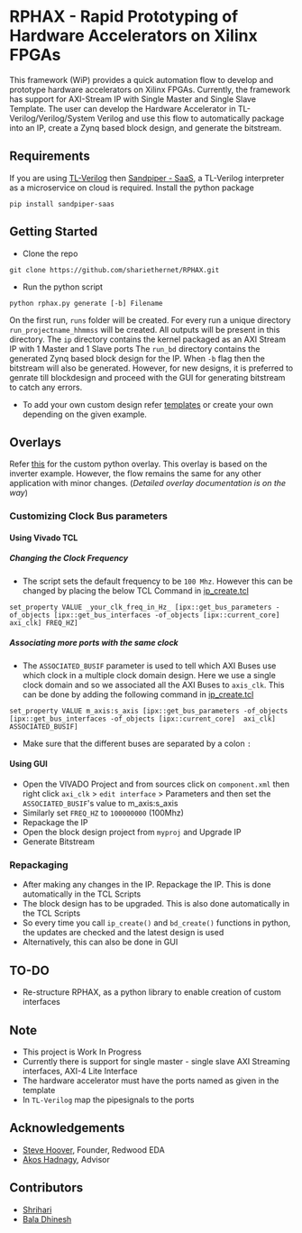 # RPHAX - Rapid Prototyping of Hardware Accelerators on Xilinx FPGAs 

This framework (WiP) provides a quick automation flow to develop and prototype hardware accelerators on Xilinx FPGAs. Currently, the framework has support for AXI-Stream IP with Single Master and Single Slave Template. The user can develop the Hardware Accelerator in TL-Verilog/Verilog/System Verilog and use this flow to automatically package into an IP, create a Zynq based block design, and generate the bitstream.

## Requirements

If you are using [TL-Verilog](https://www.redwoodeda.com/tl-verilog) then [Sandpiper - SaaS](https://gitlab.com/rweda/sandpiper-saas), a TL-Verilog interpreter as a microservice on cloud is required. Install the python package

```pip install sandpiper-saas```

## Getting Started 

- Clone the repo 

```git clone https://github.com/shariethernet/RPHAX.git```

- Run the python script

```python rphax.py generate [-b] Filename ```

On the first run, `runs` folder will be created. For every run a unique directory `run_projectname_hhmmss` will be created. All outputs will be present in this directory. 
The `ip` directory contains the kernel packaged as an AXI Stream IP with 1 Master and 1 Slave ports
The `run_bd` directory contains the generated Zynq based block design for the IP.
When `-b` flag then the bitstream will also be generated. However, for new designs, it is preferred to genrate till blockdesign and proceed with the GUI for generating bitstream to catch any errors. 

- To add your own custom design refer [templates](/templates) or create your own depending on the given example.

## Overlays

Refer [this](./inverter.ipynb) for the custom python overlay. This overlay is based on the inverter example. However, the flow remains the same for any other application with minor changes. (*Detailed overlay documentation is on the way*)

### Customizing Clock Bus parameters 

#### Using Vivado TCL 

##### Changing the Clock Frequency

- The script sets the default frequency to be `100 Mhz`. However this can be changed by placing the below TCL Command in [ip_create.tcl](src/ip_create.tcl)

 ```
set_property VALUE _your_clk_freq_in_Hz_ [ipx::get_bus_parameters -of_objects [ipx::get_bus_interfaces -of_objects [ipx::current_core]  axi_clk] FREQ_HZ]
```
##### Associating more ports with the same clock

- The `ASSOCIATED_BUSIF` parameter is used to tell which AXI Buses use which clock in a multiple clock domain design. Here we use a single clock domain and so we associated all the AXI Buses to `axis_clk`. This can be done by adding the following command in [ip_create.tcl](src/ip_create.tcl)

```
set_property VALUE m_axis:s_axis [ipx::get_bus_parameters -of_objects [ipx::get_bus_interfaces -of_objects [ipx::current_core]  axi_clk] ASSOCIATED_BUSIF]
```

- Make sure that the different buses are separated by a colon `:`

#### Using GUI

- Open the VIVADO Project and from sources click on `component.xml` then right click `axi_clk` > `edit interface` > Parameters and then set the `ASSOCIATED_BUSIF`'s value to m_axis:s_axis
- Similarly set `FREQ_HZ` to `100000000` (100Mhz) 
- Repackage the IP
- Open the block design project from `myproj` and Upgrade IP
- Generate Bitstream

### Repackaging

- After making any changes in the IP. Repackage the IP. This is done automatically in the TCL Scripts
- The block design has to be upgraded. This is also done automatically in the TCL Scripts
- So every time you call `ip_create()` and `bd_create()` functions in python, the updates are checked and the latest design is used
- Alternatively, this can also be done in GUI


## TO-DO

- Re-structure RPHAX, as a python library to enable creation of custom interfaces

## Note

- This project is Work In Progress
- Currently there is support for single master - single slave AXI Streaming interfaces, AXI-4 Lite Interface
- The hardware accelerator must have the ports named as given in the template
- In `TL-Verilog` map the pipesignals to the ports 

## Acknowledgements

- [Steve Hoover](https://github.com/stevehoover), Founder, Redwood EDA
- [Akos Hadnagy](https://github.com/ahadnagy), Advisor

## Contributors

- [Shrihari](https://www.linkedin.com/in/shariethernet/)
- [Bala Dhinesh](https://www.linkedin.com/in/bala-dhinesh/)
